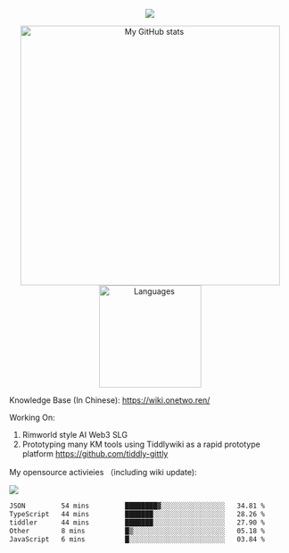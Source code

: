 <a href="https://github.com/linonetwo">
    <p align="center">
        <img src="https://github-profile-trophy.vercel.app/?username=linonetwo&column=7&theme=onedark"/>
    </p>
</a>
<a align="center" href="https://github.com/linonetwo">
  <p align="center">
    <img src="https://github-readme-stats.vercel.app/api?username=linonetwo&show_icons=true&count_private=true" alt="My GitHub stats" width="465"/>
    <img src="https://github-readme-stats.vercel.app/api/top-langs/?username=linonetwo&layout=compact&langs_count=10" alt="Languages" height="183">
  </p>
</a>

Knowledge Base (In Chinese): https://wiki.onetwo.ren/

Working On: 

1. Rimworld style AI Web3 SLG
1. Prototyping many KM tools using Tiddlywiki as a rapid prototype platform https://github.com/tiddly-gittly

My opensource activieies （including wiki update):

![](https://visitor-badge.glitch.me/badge?page_id=linonetwo.linonetwo)

<!--START_SECTION:waka-->

```txt
JSON         54 mins         ████████▓░░░░░░░░░░░░░░░░   34.81 %
TypeScript   44 mins         ███████░░░░░░░░░░░░░░░░░░   28.26 %
tiddler      44 mins         ███████░░░░░░░░░░░░░░░░░░   27.90 %
Other        8 mins          █▒░░░░░░░░░░░░░░░░░░░░░░░   05.18 %
JavaScript   6 mins          █░░░░░░░░░░░░░░░░░░░░░░░░   03.84 %
```

<!--END_SECTION:waka-->
